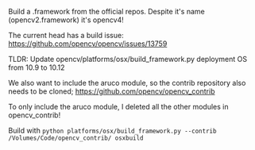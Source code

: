 Build a .framework from the official repos.
Despite it's name (opencv2.framework) it's opencv4!

The current head has a build issue:
https://github.com/opencv/opencv/issues/13759

TLDR: Update opencv/platforms/osx/build_framework.py deployment OS from 10.9 to 10.12

We also want to include the aruco module, so the contrib repository also needs to be cloned;
https://github.com/opencv/opencv_contrib

To only include the aruco module, I deleted all the other modules in opencv_contrib!

Build with 
`python platforms/osx/build_framework.py --contrib /Volumes/Code/opencv_contrib/ osxbuild`

